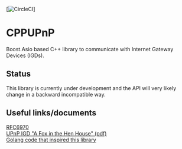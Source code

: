 

[![CircleCI](https://circleci.com/gh/equalitie/cpp-upnp/tree/master.svg?style=shield)]

# CPPUPnP

Boost.Asio based C++ library to communicate with Internet Gateway Devices (IGDs).

## Status

This library is currently under development and the API will very likely change
in a backward incompatible way.

## Useful links/documents

[RFC6970](https://tools.ietf.org/html/rfc6970)<br>
[UPnP IGD "A Fox in the Hen House" (pdf)](https://www.blackhat.com/presentations/bh-usa-08/Squire/BH_US_08_Squire_A_Fox_in_the_Hen_House%20White%20Paper.pdf)<br>
[Golang code that inspired this library](https://github.com/syncthing/syncthing/tree/master/lib/upnp)
